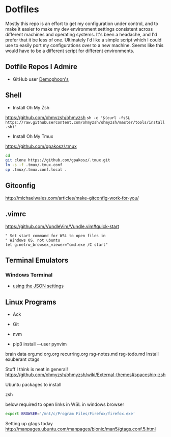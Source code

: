 # Dotfiles

Mostly this repo is an effort to get my configuration under control, and to make it easier to make my dev environment settings consistent across different machines and operating systems. It's been a headache, and I'd prefer that it be less of one. Ultimately I'd like a simple script which I could use to easily port my configurations over to a new machine. Seems like this would have to be a different script for different environments.

## Dotfile Repos I Admire

- GitHub user [Demophoon's](https://github.com/demophoon/dotfiles)

## Shell

* Install Oh My Zsh

https://github.com/ohmyzsh/ohmyzsh
`sh -c "$(curl -fsSL https://raw.githubusercontent.com/ohmyzsh/ohmyzsh/master/tools/install.sh)"`

* Install Oh My Tmux

https://github.com/gpakosz/.tmux
```bash
cd
git clone https://github.com/gpakosz/.tmux.git
ln -s -f .tmux/.tmux.conf
cp .tmux/.tmux.conf.local .
```

## Gitconfig

http://michaelwales.com/articles/make-gitconfig-work-for-you/

## .vimrc
 
https://github.com/VundleVim/Vundle.vim#quick-start

```vimscript
" Set start command for WSL to open files in
" Windows OS, not ubuntu
let g:netrw_browsex_viewer="cmd.exe /C start"
```


## Terminal Emulators

### Windows Terminal

* [using the JSON settings](https://github.com/microsoft/terminal/blob/master/doc/cascadia/SettingsSchema.md)

## Linux Programs

* Ack
* Git
* nvm

* pip3 install --user pynvim

brain data org.md org.org recurring.org rsg-notes.md rsg-todo.md Install exuberant ctags

Stuff I think is neat in general!
https://github.com/ohmyzsh/ohmyzsh/wiki/External-themes#spaceship-zsh

Ubuntu packages to install

zsh

below required to open links in WSL in windows browser
```bash
export BROWSER='/mnt/c/Program Files/Firefox/firefox.exe'
```

Setting up gtags today
http://manpages.ubuntu.com/manpages/bionic/man5/gtags.conf.5.html

